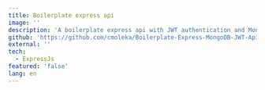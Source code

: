 ```yaml
---
title: Boilerplate express api
image: ''
description: 'A boilerplate express api with JWT authentication and MongoDB.'
github: 'https://github.com/cmoleka/Boilerplate-Express-MongoDB-JWT-Api'
external: ''
tech:
  - ExpressJs
featured: 'false'
lang: en
---
```

